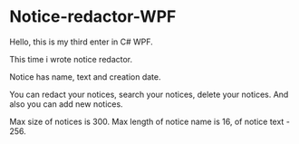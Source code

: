 # Notice-redactor-WPF

Hello, this is my third enter in C# WPF.

This time i wrote notice redactor.

Notice has name, text and creation date.

You can redact your notices, search your notices, delete your notices. And also you can add new notices.

Max size of notices is 300.
Max length of notice name is 16, of notice text - 256.
